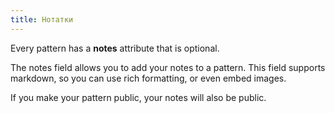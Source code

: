 ```yaml
---
title: Нотатки
---
```


Every pattern has a **notes** attribute that is optional.

The notes field allows you to add your notes to a pattern. This field supports markdown, so you can use rich formatting, or even embed images.

<Note>
If you make your pattern public, your notes will also be public.
</Note>

